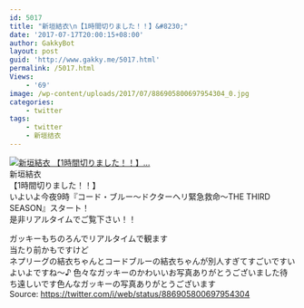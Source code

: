 ```yaml
---
id: 5017
title: "新垣結衣\n【1時間切りました！！】&#8230;"
date: '2017-07-17T20:00:15+08:00'
author: GakkyBot
layout: post
guid: 'http://www.gakky.me/5017.html'
permalink: /5017.html
Views:
    - '69'
image: /wp-content/uploads/2017/07/886905800697954304_0.jpg
categories:
    - twitter
tags:
    - twitter
    - 新垣结衣
---
```


[![新垣結衣
【1時間切りました！！】...](http://www.yui-aragaki.org/wp-content/uploads/2017/07/886905800697954304_0.jpg)](http://www.yui-aragaki.org/wp-content/uploads/2017/07/886905800697954304_0.jpg)  
新垣結衣  
【1時間切りました！！】  
いよいよ今夜9時『コード・ブルー～ドクターヘリ緊急救命～THE THIRD SEASON』スタート！  
是非リアルタイムでご覧下さい！！

ガッキーもちのろんでリアルタイムで観ます  
当たり前かもですけど  
ネプリーグの結衣ちゃんとコードブルーの結衣ちゃんが別人すぎてすごいですいよいよですね〜♪ 色々なガッキーのかわいいお写真ありがとうございました待ち遠しいです色んなガッキーの写真ありがとうございます  
Source: <https://twitter.com/i/web/status/886905800697954304>